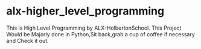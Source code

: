 # alx-higher_level_programming
This is High Level Programming by ALX-HolbertonSchool. This Project Would be Majorly done in Python,Sit back,grab a cup of coffee if necessary and Check it out.
